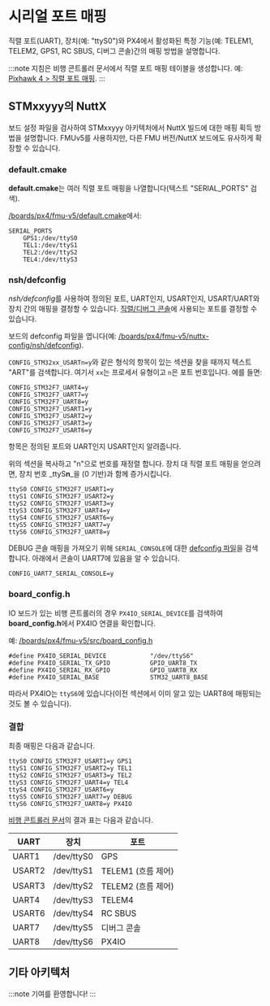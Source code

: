 # 시리얼 포트 매핑

직렬 포트(UART), 장치(예: "ttyS0")와 PX4에서 활성화된 특정 기능(예: TELEM1, TELEM2, GPS1, RC SBUS, 디버그 콘솔)간의 매핑 방법을 설명합니다.

:::note
지침은 비행 콘트롤러 문서에서 직렬 포트 매핑 테이블을 생성합니다. 예: [Pixhawk 4 > 직렬 포트 매핑](../flight_controller/pixhawk4.md#serial-port-mapping).
:::

## STMxxyyy의 NuttX

<!-- instructions from DavidS here: https://github.com/PX4/PX4-user_guide/pull/672#issuecomment-598198434 -->

보드 설정 파일을 검사하여 STMxxyyy 아키텍처에서 NuttX 빌드에 대한 매핑 획득 방법을 설명합니다. FMUv5를 사용하지만, 다른 FMU 버전/NuttX 보드에도 유사하게 확장할 수 있습니다.

### default.cmake

**default.cmake**는 여러 직렬 포트 매핑을 나열합니다(텍스트 "SERIAL_PORTS" 검색).

[/boards/px4/fmu-v5/default.cmake](https://github.com/PX4/PX4-Autopilot/blob/master/boards/px4/fmu-v5/default.cmake#L13-L17)에서:

```
SERIAL_PORTS
    GPS1:/dev/ttyS0
    TEL1:/dev/ttyS1
    TEL2:/dev/ttyS2
    TEL4:/dev/ttyS3
```

### nsh/defconfig

*nsh/defconfig*를 사용하여 정의된 포트, UART인지, USART인지, USART/UART와 장치 간의 매핑을 결정할 수 있습니다. [직렬/디버그 콘솔](../debug/system_console.md)에 사용되는 포트를 결정할 수 있습니다.

보드의 defconfig 파일을 엽니다(예: [/boards/px4/fmu-v5/nuttx-config/nsh/defconfig](https://github.com/PX4/PX4-Autopilot/blob/master/boards/px4/fmu-v5/nuttx-config/nsh/defconfig#L191-L197)).

`CONFIG_STM32xx_USARTn=y`와 같은 형식의 항목이 있는 섹션을 찾을 때까지 텍스트 "ART"를 검색합니다. 여기서 `xx`는 프로세서 유형이고 `n`은 포트 번호입니다. 예를 들면:

```
CONFIG_STM32F7_UART4=y
CONFIG_STM32F7_UART7=y
CONFIG_STM32F7_UART8=y
CONFIG_STM32F7_USART1=y
CONFIG_STM32F7_USART2=y
CONFIG_STM32F7_USART3=y
CONFIG_STM32F7_USART6=y
```

항목은 정의된 포트와 UART인지 USART인지 알려줍니다.

위의 섹션을 복사하고 "n"으로 번호를 재정렬 합니다. 장치 대 직렬 포트 매핑을 얻으려면, 장치 번호 _ttyS**n**_을 (0 기반)과 함께 증가시킵니다.
```
ttyS0 CONFIG_STM32F7_USART1=y
ttyS1 CONFIG_STM32F7_USART2=y
ttyS2 CONFIG_STM32F7_USART3=y
ttyS3 CONFIG_STM32F7_UART4=y
ttyS4 CONFIG_STM32F7_USART6=y
ttyS5 CONFIG_STM32F7_UART7=y
ttyS6 CONFIG_STM32F7_UART8=y
```

DEBUG 콘솔 매핑을 가져오기 위해 `SERIAL_CONSOLE`에 대한 [defconfig 파일](https://github.com/PX4/PX4-Autopilot/blob/master/boards/px4/fmu-v5/nuttx-config/nsh/defconfig#L212)을 검색합니다. 아래에서 콘솔이 UART7에 있음을 알 수 있습니다.

```
CONFIG_UART7_SERIAL_CONSOLE=y
```

### board_config.h

IO 보드가 있는 비행 콘트롤러의 경우 `PX4IO_SERIAL_DEVICE`를 검색하여 **board_config.h**에서 PX4IO 연결을 확인합니다.

예: [/boards/px4/fmu-v5/src/board_config.h](https://github.com/PX4/PX4-Autopilot/blob/master/boards/px4/fmu-v5/src/board_config.h#L59)
```
#define PX4IO_SERIAL_DEVICE            "/dev/ttyS6"
#define PX4IO_SERIAL_TX_GPIO           GPIO_UART8_TX
#define PX4IO_SERIAL_RX_GPIO           GPIO_UART8_RX
#define PX4IO_SERIAL_BASE              STM32_UART8_BASE
```
따라서 PX4IO는 `ttyS6`에 있습니다(이전 섹션에서 이미 알고 있는 UART8에 매핑되는 것도 볼 수 있습니다).

### 결합

최종 매핑은 다음과 같습니다.
```
ttyS0 CONFIG_STM32F7_USART1=y GPS1
ttyS1 CONFIG_STM32F7_USART2=y TEL1
ttyS2 CONFIG_STM32F7_USART3=y TEL2
ttyS3 CONFIG_STM32F7_UART4=y TEL4
ttyS4 CONFIG_STM32F7_USART6=y
ttyS5 CONFIG_STM32F7_UART7=y DEBUG
ttyS6 CONFIG_STM32F7_UART8=y PX4IO
```

[비행 콘트롤러 문서](../flight_controller/pixhawk4.md#serial-port-mapping)의 결과 표는 다음과 같습니다.

| UART   | 장치         | 포트             |
| ------ | ---------- | -------------- |
| UART1  | /dev/ttyS0 | GPS            |
| USART2 | /dev/ttyS1 | TELEM1 (흐름 제어) |
| USART3 | /dev/ttyS2 | TELEM2 (흐름 제어) |
| UART4  | /dev/ttyS3 | TELEM4         |
| USART6 | /dev/ttyS4 | RC SBUS        |
| UART7  | /dev/ttyS5 | 디버그 콘솔         |
| UART8  | /dev/ttyS6 | PX4IO          |


## 기타 아키텍처

:::note
기여를 환영합니다!
:::

